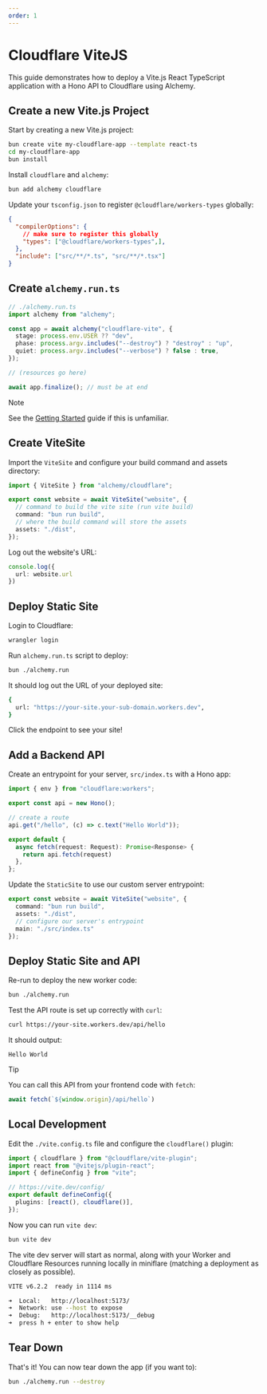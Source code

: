 ```yaml
---
order: 1
---
```


# Cloudflare ViteJS

This guide demonstrates how to deploy a Vite.js React TypeScript application with a Hono API to Cloudflare using Alchemy.

## Create a new Vite.js Project

Start by creating a new Vite.js project:

```bash
bun create vite my-cloudflare-app --template react-ts
cd my-cloudflare-app
bun install
```

Install `cloudflare` and `alchemy`:
```sh
bun add alchemy cloudflare
```

Update your `tsconfig.json` to register `@cloudflare/workers-types` globally:

```json
{
  "compilerOptions": {
    // make sure to register this globally
    "types": ["@cloudflare/workers-types",],
  },
  "include": ["src/**/*.ts", "src/**/*.tsx"]
}
```

## Create `alchemy.run.ts`

```ts
// ./alchemy.run.ts
import alchemy from "alchemy";

const app = await alchemy("cloudflare-vite", {
  stage: process.env.USER ?? "dev",
  phase: process.argv.includes("--destroy") ? "destroy" : "up",
  quiet: process.argv.includes("--verbose") ? false : true,
});

// (resources go here)

await app.finalize(); // must be at end
```

> [!NOTE]
> See the [Getting Started](../getting-started) guide if this is unfamiliar.

## Create ViteSite

Import the `ViteSite` and configure your build command and assets directory:

```ts
import { ViteSite } from "alchemy/cloudflare";

export const website = await ViteSite("website", {
  // command to build the vite site (run vite build)
  command: "bun run build",
  // where the build command will store the assets
  assets: "./dist",
});
```

Log out the website's URL:
```ts
console.log({
  url: website.url
})
```

## Deploy Static Site

Login to Cloudflare:

```sh
wrangler login
```

Run `alchemy.run.ts` script to deploy:

```sh
bun ./alchemy.run
```

It should log out the URL of your deployed site:
```sh
{
  url: "https://your-site.your-sub-domain.workers.dev",
}
```

Click the endpoint to see your site!

## Add a Backend API

Create an entrypoint for your server, `src/index.ts` with a Hono app:

```ts
import { env } from "cloudflare:workers";

export const api = new Hono();

// create a route
api.get("/hello", (c) => c.text("Hello World"));

export default {
  async fetch(request: Request): Promise<Response> {
    return api.fetch(request)
  },
};
```

Update the `StaticSite` to use our custom server entrypoint:

```ts
export const website = await ViteSite("website", {
  command: "bun run build",
  assets: "./dist",
  // configure our server's entrypoint
  main: "./src/index.ts"
});
```

## Deploy Static Site and API

Re-run to deploy the new worker code:

```sh
bun ./alchemy.run
```

Test the API route is set up correctly with `curl`:

```sh
curl https://your-site.workers.dev/api/hello
```

It should output:
```
Hello World
```

> [!TIP]
> You can call this API from your frontend code with `fetch`:
>
> ```ts
> await fetch(`${window.origin}/api/hello`)
> ```

## Local Development

Edit the `./vite.config.ts` file and configure the `cloudflare()` plugin:

```ts
import { cloudflare } from "@cloudflare/vite-plugin";
import react from "@vitejs/plugin-react";
import { defineConfig } from "vite";

// https://vite.dev/config/
export default defineConfig({
  plugins: [react(), cloudflare()],
});
```

Now you can run `vite dev`:
```sh
bun vite dev
```

The vite dev server will start as normal, along with your Worker and Cloudflare Resources running locally in miniflare (matching a deployment as closely as possible).

```sh
VITE v6.2.2  ready in 1114 ms

➜  Local:   http://localhost:5173/
➜  Network: use --host to expose
➜  Debug:   http://localhost:5173/__debug
➜  press h + enter to show help
```

## Tear Down

That's it! You can now tear down the app (if you want to):

```bash
bun ./alchemy.run --destroy
```

